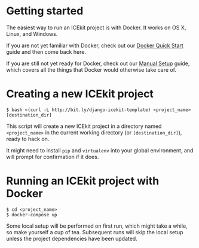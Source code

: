 # Getting started

The easiest way to run an ICEkit project is with Docker. It works on OS X,
Linux, and Windows.

If you are not yet familiar with Docker, check out our [Docker Quick Start][0]
guide and then come back here.

If you are still not yet ready for Docker, check out our [Manual Setup][1]
guide, which covers all the things that Docker would otherwise take care of.

[0]: https://github.com/ixc/django-icekit/docs/docker-quick-start.md
[1]: https://github.com/ixc/django-icekit/docs/manual-setup-guide.md

# Creating a new ICEkit project

    $ bash <(curl -L http://bit.ly/django-icekit-template) <project_name> [destination_dir]

This script will create a new ICEkit project in a directory named
`<project_name>` in the current working directory (or `[destination_dir]`),
ready to hack on.

It might need to install `pip` and `virtualenv` into your global environment,
and will prompt for confirmation if it does.

# Running an ICEkit project with Docker

    $ cd <project_name>
    $ docker-compose up

Some local setup will be performed on first run, which might take a while, so
make yourself a cup of tea. Subsequent runs will skip the local setup unless
the project dependencies have been updated.
